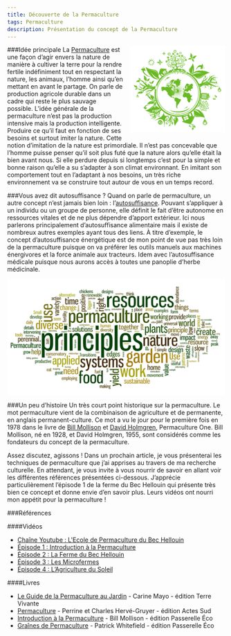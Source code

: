 ```yaml
---
title: Découverte de la Permaculture
tags: Permaculture
description: Présentation du concept de la Permaculture
---
```


###Idée principale
<img src="/files/permaculture-world.jpg" title="Monde de Permaculture" style="width: 220px; float: right; margin-left: 15px; margin-bottom: 5px;"/>
La [Permaculture](http://fr.wikipedia.org/wiki/Permaculture) est une façon d’agir envers la nature de manière à cultiver la terre pour la rendre fertile indéfiniment tout en respectant la nature, les animaux, l’homme ainsi qu’en mettant en avant le partage. On parle de production agricole durable dans un cadre qui reste le plus sauvage possible. L’idée générale de la permaculture n’est pas la production intensive mais la production intelligente. Produire ce qu’il faut en fonction de ses besoins et surtout imiter la nature. Cette notion d’imitation de la nature est primordiale. Il n’est pas concevable que l’homme puisse penser qu’il soit plus futé que la nature alors qu’elle était la bien avant nous. Si elle perdure depuis si longtemps c’est pour la simple et bonne raison qu’elle a su s’adapter à son climat environnant. En imitant son comportement tout en l’adaptant à nos besoins, un très riche environnement va se construire tout autour de vous en un temps record. 

###Vous avez dit autosuffisance ?
Quand on parle de permaculture, un autre concept n’est jamais bien loin : l’[autosuffisance](http://fr.wikipedia.org/wiki/Autosuffisance). Pouvant s’appliquer à un individu ou un groupe de personne, elle définit le fait d’être autonome en ressources vitales et de ne plus dépendre d’apport extérieur. Ici nous parlerons principalement d’autosuffisance alimentaire mais il existe de nombreux autres exemples ayant tous des liens. À titre d’exemple, le concept d’autosuffisance énergétique est de mon point de vue pas très loin de la permaculture puisque on va préférer les outils manuels aux machines énergivores et la force animale aux tracteurs. Idem avec l’autosuffisance médicale puisque nous aurons accès à toutes une panoplie d’herbe médicinale. 

<img src="/files/permaculture-principles.png" title="Permaculture" style="border: none; display: block; margin-right: auto; margin-left: auto;" />

###Un peu d’histoire
Un très court point historique sur la permaculture. Le mot permaculture vient de la combinaison de agriculture et de permanente, en anglais permanent-culture. Ce mot a vu le jour pour le première fois en 1978 dans le livre de [Bill Mollison](http://fr.wikipedia.org/wiki/Bill_Mollison) et [David Holmgren](http://fr.wikipedia.org/wiki/David_Holmgren), Permaculture One. Bill Mollison, né en 1928, et David Holmgren, 1955, sont considérés comme les fondateurs du concept de la permaculture. 

Assez discutez, agissons ! Dans un prochain article, je vous présenterai les techniques de permaculture que j’ai apprises au travers de ma recherche culturelle. En attendant, je vous invite à vous nourrir de savoir en allant voir les différentes références présentées ci-dessous. J’apprécie particulièrement l’épisode 1 de la ferme du Bec Hellouin qui présente très bien ce concept et donne envie d’en savoir plus. Leurs vidéos ont nourri mon appétit pour la permaculture ! 

###Références

####Vidéos
- [Chaîne Youtube : L'Ecole de Permaculture du Bec Hellouin](https://www.youtube.com/channel/UCzgsQwiy6sKt6Ne9aDXGc5Q)
- [Épisode 1 : Introduction à la Permaculture](https://www.youtube.com/watch?v=FXaD3NGRQQo)
- [Épisode 2 : La Ferme du Bec Hellouin](https://www.youtube.com/watch?v=5w3VqluGfGY)
- [Épisode 3 : Les Microfermes](https://www.youtube.com/watch?v=LZVkPsfYKew)
- [Épisode 4 : L’Agriculture du Soleil](https://www.youtube.com/watch?v=VjQUh5-CnZk)

####Livres
- [Le Guide de la Permaculture au Jardin](http://boutique.terrevivante.org/librairie/livres/231/jardin-bio/conseils-d-expert/458-le-guide-de-la-permaculture-au-jardin.htm) - Carine Mayo - édition Terre Vivante
- [Permaculture](http://www.actes-sud.fr/catalogue/ecologie-developpement-durable/permaculture) - Perrine et Charles Hervé-Gruyer - édition Actes Sud
- [Introduction à la Permaculture](http://www.passerelleco.info/article.php?id_article=1708) - Bill Mollison - édition Passerelle Éco
- [Graînes de Permaculture](http://www.passerelleco.info/article.php?id_article=880) - Patrick Whitefield - édition Passerelle Éco
